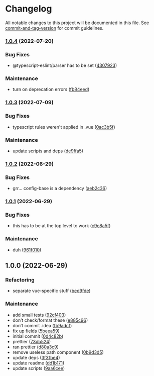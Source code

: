 # Changelog

All notable changes to this project will be documented in this file. See [commit-and-tag-version](https://github.com/absolute-version/commit-and-tag-version) for commit guidelines.

### [1.0.4](https://github.com/aparajita/eslint-config-vue/compare/v1.0.3...v1.0.4) (2022-07-20)


### Bug Fixes

* @typescript-eslint/parser has to be set ([4307923](https://github.com/aparajita/eslint-config-vue/commit/4307923a5598a0aece9bf0cf722aee43ae965e4d))


### Maintenance

* turn on deprecation errors ([fb84eed](https://github.com/aparajita/eslint-config-vue/commit/fb84eed46a2353b54b9409edd9de0695b6dbcecd))

### [1.0.3](https://github.com/aparajita/eslint-config-vue/compare/v1.0.2...v1.0.3) (2022-07-09)


### Bug Fixes

* typescript rules weren't applied in .vue ([0ac3b5f](https://github.com/aparajita/eslint-config-vue/commit/0ac3b5fb3d8be4d7a0861866890ccbd07896a419))


### Maintenance

* update scripts and deps ([de9ffa5](https://github.com/aparajita/eslint-config-vue/commit/de9ffa59758f6e0a70164ec28b74221b767dbf60))

### [1.0.2](https://github.com/aparajita/eslint-config-vue/compare/v1.0.1...v1.0.2) (2022-06-29)


### Bug Fixes

* grr... config-base is a dependency ([aeb2c36](https://github.com/aparajita/eslint-config-vue/commit/aeb2c366badc0c97f64b0ef89392847ed68933f9))

### [1.0.1](https://github.com/aparajita/eslint-config-vue/compare/v1.0.0...v1.0.1) (2022-06-29)


### Bug Fixes

* this has to be at the top level to work ([c9e8a5f](https://github.com/aparajita/eslint-config-vue/commit/c9e8a5f77e1d108261403f2f53cc4a7b5a85b597))


### Maintenance

* duh ([961f010](https://github.com/aparajita/eslint-config-vue/commit/961f010f9502e6097a93d86968a89c48632a312e))

## 1.0.0 (2022-06-29)


### Refactoring

* separate vue-specific stuff ([bed9fde](https://github.com/aparajita/eslint-config-vue/commit/bed9fde5f6e2509f4cd10f7c2697ceeae89695f8))


### Maintenance

* add small tests ([92cf403](https://github.com/aparajita/eslint-config-vue/commit/92cf403afdcc7afd8682791e1629a46843fa3385))
* don’t check/format these ([e885c96](https://github.com/aparajita/eslint-config-vue/commit/e885c960fb24e06eab9313a1de90b54bdd471653))
* don’t commit .idea ([fb9adcf](https://github.com/aparajita/eslint-config-vue/commit/fb9adcffeeb6ced15d971830cb9188dc6318f86c))
* fix up fields ([5beea59](https://github.com/aparajita/eslint-config-vue/commit/5beea592961ba3243e68fa62b8d28aad8fac70f9))
* initial commit ([0d4c82b](https://github.com/aparajita/eslint-config-vue/commit/0d4c82b8cca9ad0ad78b185459a54729b4accf56))
* prettier ([73db524](https://github.com/aparajita/eslint-config-vue/commit/73db5248f38337afca5ff5bc1059b5d4408279bf))
* ran prettier ([d80a3c9](https://github.com/aparajita/eslint-config-vue/commit/d80a3c91da173aad2370798b932cb539595a413f))
* remove useless path component ([0b9d3d5](https://github.com/aparajita/eslint-config-vue/commit/0b9d3d5ac95b8376099b79edd6cf3e0ff1b03118))
* update deps ([3f31be4](https://github.com/aparajita/eslint-config-vue/commit/3f31be4c3f5d77bafad9c34345bc107e550150ac))
* update readme ([dd1b171](https://github.com/aparajita/eslint-config-vue/commit/dd1b171166578c165f6e72b96e38c54450857a3c))
* update scripts ([9aa6cee](https://github.com/aparajita/eslint-config-vue/commit/9aa6cee671482612e489e24057bdff845d68b89c))
